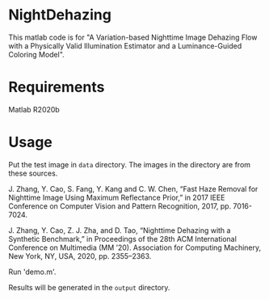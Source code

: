 # NightDehazing

This matlab code is for "A Variation-based Nighttime Image
Dehazing Flow with a Physically Valid
Illumination Estimator and a
Luminance-Guided Coloring Model".

# Requirements

Matlab R2020b

# Usage

Put the test image in `data` directory. The images in the directory are from these sources.

J. Zhang, Y. Cao, S. Fang, Y. Kang and C. W. Chen, “Fast Haze Removal for Nighttime Image Using Maximum Reflectance Prior,” in 2017 IEEE Conference on Computer Vision and Pattern Recognition, 2017, pp. 7016-7024.

J. Zhang, Y. Cao, Z. J. Zha, and D. Tao, “Nighttime Dehazing with a Synthetic Benchmark,” in Proceedings of the 28th ACM International Conference on Multimedia (MM ’20). Association for Computing Machinery, New York, NY, USA, 2020, pp. 2355–2363.

Run 'demo.m'.

Results will be generated in the `output` directory.
